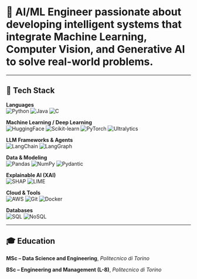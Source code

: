 # 🎯 AI/ML Engineer passionate about developing intelligent systems that integrate Machine Learning, Computer Vision, and Generative AI to solve real-world problems.

---

## 🧠 Tech Stack

**Languages**  
![Python](https://img.shields.io/badge/Python-3776AB?style=flat-square&logo=python&logoColor=white)
![Java](https://img.shields.io/badge/Java-ED8B00?style=flat-square&logo=coffeescript&logoColor=white)
![C](https://img.shields.io/badge/C-00599C?style=flat-square&logo=c&logoColor=white)

**Machine Learning / Deep Learning**  
![HuggingFace](https://img.shields.io/badge/HuggingFace-0F172A?style=flat-square&logo=huggingface&logoColor=FF9D00)
![Scikit-learn](https://img.shields.io/badge/Scikit--learn-29ABE2?style=flat-square&logo=scikit-learn&logoColor=white)
![PyTorch](https://img.shields.io/badge/PyTorch-EE4C2C?style=flat-square&logo=pytorch&logoColor=white)
![Ultralytics](https://img.shields.io/badge/Ultralytics-1E3A8A?style=flat-square&logo=yolo&logoColor=white)

**LLM Frameworks & Agents**  
![LangChain](https://img.shields.io/badge/LangChain-1C3C3C?style=flat-square&logo=langchain&logoColor=white)
![LangGraph](https://img.shields.io/badge/LangGraph-1f77b4?style=flat-square&logo=langgraph&logoColor=white)

**Data & Modeling**  
![Pandas](https://img.shields.io/badge/Pandas-150458?style=flat-square&logo=pandas&logoColor=white)
![NumPy](https://img.shields.io/badge/NumPy-013243?style=flat-square&logo=numpy&logoColor=white)
![Pydantic](https://img.shields.io/badge/Pydantic-E92063?style=flat-square&logo=pydantic&logoColor=white)

**Explainable AI (XAI)**  
![SHAP](https://img.shields.io/badge/SHAP-FF1493?style=flat-square&logo=chartdotjs&logoColor=white)
![LIME](https://img.shields.io/badge/LIME-32CD32?style=flat-square&logo=target&logoColor=white)

**Cloud & Tools**  
![AWS](https://img.shields.io/badge/AWS-232F3E?style=flat-square&logo=icloud&logoColor=white)
![Git](https://img.shields.io/badge/Git-F05032?style=flat-square&logo=git&logoColor=white)
![Docker](https://img.shields.io/badge/Docker-2496ED?style=flat-square&logo=docker&logoColor=white)

**Databases**  
![SQL](https://img.shields.io/badge/SQL-336791?style=flat-square&logo=postgresql&logoColor=white)
![NoSQL](https://img.shields.io/badge/NoSQL-47A248?style=flat-square&logo=mongodb&logoColor=white)

---

## 🎓 Education
**MSc – Data Science and Engineering**, *Politecnico di Torino*  

**BSc – Engineering and Management (L-8)**, *Politecnico di Torino*